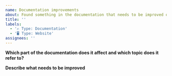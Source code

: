 ```yaml
---
name: Documentation improvements
about: Found something in the documentation that needs to be improved or is missing?
title: ''
labels:
  - '✍️ Type: Documentation'
  - '🖥 Type: Website'
assignees: ''
---
```


**Which part of the documentation does it affect and which topic does it refer to?**

<!-- A clear and concise description of what this is about or a link to the page. -->

**Describe what needs to be improved**
